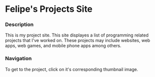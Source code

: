 # Felipe's Projects Site

### Description
This is my project site.
This site displayes a list of programming related projects that I've worked on.
These projects may include websites, web apps, web games, and mobile phone apps among others.

### Navigation
To get to the project, click on it's corresponding thumbnail image.